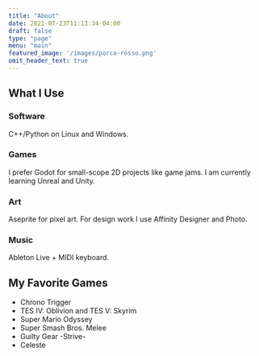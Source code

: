 ```yaml
---
title: "About"
date: 2021-07-23T11:13:34-04:00
draft: false
type: "page"
menu: "main"
featured_image: '/images/porco-rosso.png'
omit_header_text: true
---
```


## What I Use

### Software

C++/Python on Linux and Windows.

### Games

I prefer Godot for small-scope 2D projects like game jams. I am currently learning Unreal and Unity.

### Art

Aseprite for pixel art. For design work I use Affinity Designer and Photo.

### Music

Ableton Live + MIDI keyboard.

## My Favorite Games

- Chrono Trigger
- TES IV: Oblivion and TES V: Skyrim
- Super Mario Odyssey
- Super Smash Bros. Melee
- Guilty Gear -Strive-
- Celeste
